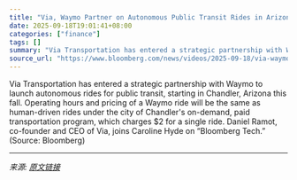 ```yaml
---
title: "Via, Waymo Partner on Autonomous Public Transit Rides in Arizona"
date: 2025-09-18T19:01:41+08:00
categories: ["finance"]
tags: []
summary: "Via Transportation has entered a strategic partnership with Waymo to launch autonomous rides for public transit, starting in Chandler, Arizona this fall. Operating hours and pricing of a Waymo ride wi"
source_url: "https://www.bloomberg.com/news/videos/2025-09-18/via-waymo-partner-on-autonomous-public-transit-rides-video"
---
```


Via Transportation has entered a strategic partnership with Waymo to launch autonomous rides for public transit, starting in Chandler, Arizona this fall. Operating hours and pricing of a Waymo ride will be the same as human-driven rides under the city of Chandler's on-demand, paid transportation program, which charges $2 for a single ride. Daniel Ramot, co-founder and CEO of Via, joins Caroline Hyde on “Bloomberg Tech.” (Source: Bloomberg)

---

*来源: [原文链接](https://www.bloomberg.com/news/videos/2025-09-18/via-waymo-partner-on-autonomous-public-transit-rides-video)*
